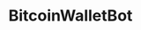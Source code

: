 ---
title: BitcoinWalletBot
archived: false
order: 8

url: https://github.com/eitchtee/BitcoinWalletBot
links:
    - url: https://github.com/eitchtee/BitcoinWalletBot
      label: Repo

en:
    tag_line: "A Telegram bot to check your Bitcoin wallet"
    description: "Monitor multiple Bitcoin wallets directly through Telegram with this configurable bot. Features automatic balance updates, currency conversion, customizable update intervals, and support for multiple wallets. Displays BTC balance and fiat equivalent with timestamps, making it easy to track your Bitcoin holdings on the go."

pt:
    tag_line: "Um bot do Telegram para verificar sua carteira Bitcoin"
    description: "Monitore múltiplas carteiras Bitcoin diretamente pelo Telegram com este bot configurável. Inclui atualizações automáticas de saldo, conversão de moeda, intervalos de atualização personalizáveis e suporte para múltiplas carteiras. Exibe saldo BTC e equivalente em moeda fiduciária com timestamps, facilitando o acompanhamento de suas posições Bitcoin em movimento."

badges:
 - "https://img.shields.io/github/stars/eitchtee/BitcoinWalletBot?style=flat&logo=github&logoColor=black&logoSize=auto&label=stars&labelColor=white&color=black"
 - "https://img.shields.io/github/languages/top/eitchtee/BitcoinWalletBot?style=flat&labelColor=white&color=blue"
---